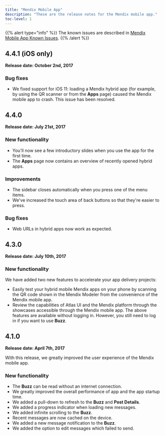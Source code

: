 ```yaml
---
title: "Mendix Mobile App"
description: "These are the release notes for the Mendix mobile app."
toc-level: 1
---
```


{{% alert type="info" %}}
The known issues are described in [Mendix Mobile App Known Issues](mendix-mobile-known-issues).
{{% /alert %}}

## 4.4.1 (iOS only)<a name="RN441">

**Release date: October 2nd, 2017**

### Bug fixes

* We fixed support for iOS 11: loading a Mendix hybrid app (for example, by using the QR scanner or from the **Apps** page) caused the Mendix mobile app to crash. This issue has been resolved.

## 4.4.0

**Release date: July 21st, 2017**

### New functionality

* You'll now see a few introductory slides when you use the app for the first time.
* The **Apps** page now contains an overview of recently opened hybrid apps.

### Improvements

* The sidebar closes automatically when you press one of the menu items.
* We've increased the touch area of back buttons so that they're easier to press.

### Bug fixes

* Web URLs in hybrid apps now work as expected.

## 4.3.0

**Release date: July 10th, 2017**

### New functionality

We have added two new features to accelerate your app delivery projects:

* Easily test your hybrid mobile Mendix apps on your phone by scanning the QR code shown in the Mendix Modeler from the convenience of the Mendix mobile app.
* Review the capabilities of Atlas UI and the Mendix platform through the showcases accessible through the Mendix mobile app. The above features are available without logging in. However, you still need to log in if you want to use **Buzz**.

## 4.1.0

**Release date: April 7th, 2017**

With this release, we greatly improved the user experience of the Mendix mobile app.

### New functionality

* The **Buzz** can be read without an internet connection.
* We greatly improved the overall performance of app and the app startup time.
* We added a pull-down to refresh to the **Buzz** and **Post Details**.
* We added a progress indicator when loading new messages.
* We added infinite scrolling to the **Buzz**.
* Recent messages are now cached on the device.
* We added a new message notification to the **Buzz**.
* We added the option to edit messages which failed to send.
